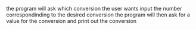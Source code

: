 the program will ask which conversion the user wants 
input the number correspondinding to the desired conversion
the program will then ask for a value for the conversion and print out the conversion
